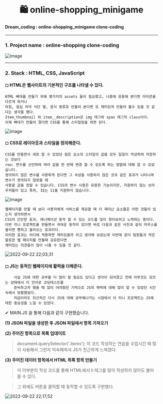 # <center>🛍 online-shopping_minigame</center>
#### Dream_coding : online-shopping_minigame clone-coding

---

### 1. Project name : online-shopping clone-coding

![image](https://user-images.githubusercontent.com/99783474/191745918-94b9397c-f671-440b-b470-99f08a9c3cc3.png)


---


### 2. Stack : HTML, CSS, JavaScript

#### ◻ HTML은 웹사이트의 기본적인 구조를 나타낼 수 있다. 

    HTML 뼈대를 만들기 위해 몇가지의 assets 들이 필요했고, 나중에 응용해 본다면 아이콘을 다르게 하거나 
    아침, 점심 저녁 식단 별, 음식 종류로 만들어 본다면 또 재미있게 만들어 볼수 있을 것 같다는 생각을 했다. 
    Item_thumbnail 와 item__description은 img 태그와 span 태그의 class이다. 
    이제 뼈대가 만들어 졌다면 CSS를 통해 스타일링을 하면 된다.
  
![image](https://user-images.githubusercontent.com/99783474/191747971-d5f6e3f1-6394-46cd-93e4-fdd700c50ed2.png)


#### ◻ CSS로 레이아웃과 스타일을 정의해준다. 

    CSS를 만들면서 새로 알 수 있었던 점은 요소의 스타일의 값을 모두 일일이 작성하여 저장하는 것보다 
    roo: 변수를 선언하여 여러 값을 한 번에 변경 할 수 있도록 하는 방법에 대해 알 수 있었습니다. 
    정의하지 않은 변수를 사용하게 된다면 그 속성을 사용하지 않은 것과 같은 효과가 나타나며 변수가 정의되지 않았을 때 
    사용할 값을 정할 수 있습니다. CSS의 변수 사용은 유용한 기능이지만, 지원하지 않는 브라우저들이 있고 특히, IE는 11을 지원하지 않습니다. 
    
![image](https://user-images.githubusercontent.com/99783474/191752232-269f8860-fedb-4828-a28d-ba56159478ad.png)


    웹페이지를 만들 때 보다 사용자에게 서비스를 제공할 때 더 재미난 요소들은 어떤 것들이 있는지 생각하면서 
    CSS의 간단한 효과, 애니메이션 동작 할 수 있는 코드를 많이 찾아보려고 노력하는 중이다. 
    이번 미니 프로젝트를 만들면서 귀여운 동작이 있다면 바로 다음과 같은 사진과 같이 마우스를 올리면 뿅하고 올라오는 효과이다. 
    이러한 효과는 어디에 적용하면 재미있을까 라고 생각해 보았는데 이번에 같이 팀원들과 작은 할로윈 웹 페이지를 만들때 공유한다면 
    재미있는 의견들이 많이 나올 수 있을 것 같다. 

![2022-09-22 22;03;31](https://user-images.githubusercontent.com/99783474/191754614-acff4ca2-842f-4e64-b872-042d9295f0ce.gif)


#### ◻ JS는 동적인 웹페이지에 활력을 더해준다. 

        사실 JS에 대한 공부를 더 많이 할 필요도 있다고 생각이 되어졌고 전에 아무것도 모르는 상태에서 이 언어로 코딩테스트를 
        준비하고자 했을 때 많이 어려웠던 기억으로 JS의 매력에 대해 많이 알 수 있었던 시간속에서 방황했었다. 
        지금이라도 차근차근 다시 JS에 대해 공부해나가는 시점에서 이 미니 프로젝트는 JS에 대한 중요성을 느낄 수 있었다. 
        
✔ MAIN.JS 을 통해 다음과 같이 구현했습니다. 
    
**(1) JSON 파일을 생성한 후 JSON 파일에서 항목 가져오기**
    
**(2) 주어진 항목으로 목록 업데이트**

> document.querySelector('.items'); 이 코드 작성하는 연습을 수업시간 때 많이 사용해서 그런지 익숙해져서 JS가 친근하게 느껴졌다. 
    
**(3) 주어진 데이터 항목에서 HTML 목록 항목 만들기**

> 이 이부분의 작성 코드를 통해 HTML에서 li 태그를 많이 작성하지 않아도 불러 올 수 있다. 

> 그 외에도 버튼을 클릭할 때 동작할 수 있도록 구현했다. 
    

 ![2022-09-22 22;17;52](https://user-images.githubusercontent.com/99783474/191757651-3e8528ae-6ac4-4ec1-bb40-9bfdefaeee9a.gif)
 
 
 
 
